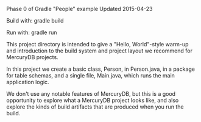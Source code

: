 Phase 0 of Gradle "People" example
Updated 2015-04-23

Build with:
    gradle build

Run with:
    gradle run


This project directory is intended to give a "Hello, World"-style warm-up and
introduction to the build system and project layout we recommend for MercuryDB
projects.

In this project we create a basic class, Person, in Person.java, in a package
for table schemas, and a single file, Main.java, which runs the main application
logic.

We don't use any notable features of MercuryDB, but this is a good opportunity
to explore what a MercuryDB project looks like, and also explore the kinds of
build artifacts that are produced when you run the build.
